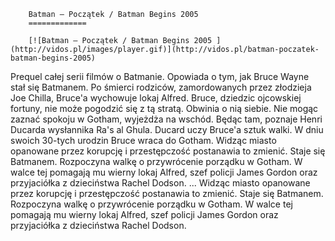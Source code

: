 
        Batman – Początek / Batman Begins 2005 
        =============
        
        [![Batman – Początek / Batman Begins 2005 ](http://vidos.pl/images/player.gif)](http://vidos.pl/batman-poczatek-batman-begins-2005)
        
        
 Prequel całej serii filmów o Batmanie. Opowiada o tym, jak Bruce Wayne stał się Batmanem. Po śmierci rodziców, zamordowanych przez złodzieja Joe Chilla, Bruce'a wychowuje lokaj Alfred. Bruce, dziedzic ojcowskiej fortuny, nie może pogodzić się z tą stratą. Obwinia o nią siebie. Nie mogąc zaznać spokoju w Gotham, wyjeżdża na wschód. Będąc tam, poznaje Henri Ducarda wysłannika Ra's al Ghula. Ducard uczy Bruce'a sztuk walki. W dniu swoich 30-tych urodzin Bruce wraca do Gotham. Widząc miasto opanowane przez korupcję i przestępczość postanawia to zmienić. Staje się Batmanem. Rozpoczyna walkę o przywrócenie porządku w Gotham. W walce tej pomagają mu wierny lokaj Alfred, szef policji James Gordon oraz przyjaciółka z dzieciństwa Rachel Dodson.  ... Widząc miasto opanowane przez korupcję i przestępczość postanawia to zmienić. Staje się Batmanem. Rozpoczyna walkę o przywrócenie porządku w Gotham. W walce tej pomagają mu wierny lokaj Alfred, szef policji James Gordon oraz przyjaciółka z dzieciństwa Rachel Dodson.
    